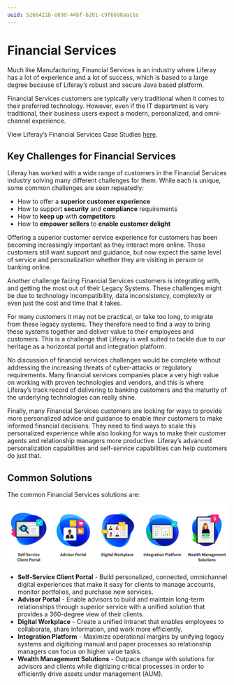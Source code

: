 ```yaml
---
uuid: 5266421b-e89d-44bf-b201-c9f6698aac1e
---
```


# Financial Services

Much like Manufacturing, Financial Services is an industry where Liferay has a lot of experience and a lot of success, which is based to a large degree because of Liferay’s robust and secure Java based platform.

Financial Services customers are typically very traditional when it comes to their preferred technology.  However, even if the IT department is very traditional, their business users expect a modern, personalized, and omni-channel experience.

View Liferay’s Financial Services Case Studies [here](https://www.liferay.com/resources/case-studies?industries=financial-services).

## Key Challenges for Financial Services

Liferay has worked with a wide range of customers in the Financial Services industry solving many different challenges for them. While each is unique, some common challenges are seen repeatedly:

* How to offer a **superior customer experience**
* How to support **security** and **compliance** requirements
* How to **keep up** with **competitors**
* How to **empower sellers** to **enable customer delight**

Offering a superior customer service experience for customers has been becoming increasingly important as they interact more online.  Those customers still want support and guidance, but now expect the same level of service and personalization whether they are visiting in person or banking online.

Another challenge facing Financial Services customers is integrating with, and getting the most out of their Legacy Systems.  These challenges might be due to technology incompatibility, data inconsistency, complexity or even just the cost and time that it takes.

For many customers it may not be practical, or take too long, to migrate from these legacy systems.  They therefore need to find a way to bring these systems together and deliver value to their employees and customers.  This is a challenge that Liferay is well suited to tackle due to our heritage as a horizontal portal and integration platform.

No discussion of financial services challenges would be complete without addressing the increasing threats of cyber-attacks or regulatory requirements.  Many financial services companies place a very high value on working with proven technologies and vendors, and this is where Liferay’s track record of delivering to banking customers and the maturity of the underlying technologies can really shine.

Finally, many Financial Services customers are looking for ways to provide more personalized advice and guidance to enable _their_ customers to make informed financial decisions.  They need to find ways to scale this personalized experience while also looking for ways to make their customer agents and relationship managers more productive.  Liferay’s advanced personalization capabilities and self-service capabilities can help customers do just that.

## Common Solutions

The common Financial Services solutions are:

![Self-service client portals, advisor portals, digital workplaces, integration platforms, and wealth management solutions are common for the Financial Services industry.](./financial-services/images/01.png)

* **Self-Service Client Portal** - Build personalized, connected, omnichannel digital experiences that make it easy for clients to manage accounts, monitor portfolios, and purchase new services.
* **Advisor Portal** - Enable advisors to build and maintain long-term relationships through superior service with a unified solution that provides a 360-degree view of their clients.
* **Digital Workplace** - Create a unified intranet that enables employees to collaborate, share information, and work more efficiently.
* **Integration Platform** - Maximize operational margins by unifying legacy systems and digitizing manual and paper processes so relationship managers can focus on higher value tasks.
* **Wealth Management Solutions** - Outpace change with solutions for advisors and clients while digitizing critical processes in order to efficiently drive assets under management (AUM).

